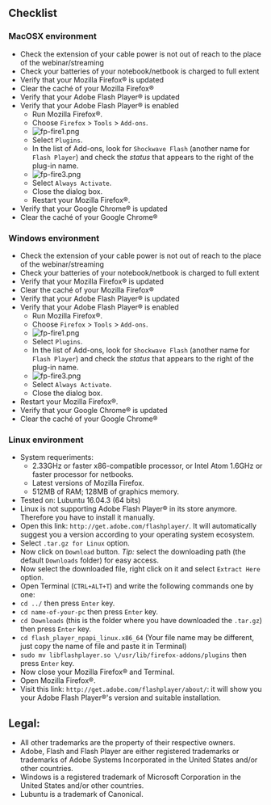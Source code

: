 ## Checklist


### MacOSX environment
* Check the extension of your cable power is not out of reach to the place of the webinar/streaming
* Check your batteries of your notebook/netbook is charged to full extent
* Verify that your Mozilla Firefox® is updated
* Clear the caché of your Mozilla Firefox®
* Verify that your Adobe Flash Player® is updated
* Verify that your Adobe Flash Player® is enabled
    * Run Mozilla Firefox®.
    * Choose `Firefox` > `Tools` > `Add-ons`.
    * ![fp-fire1.png](https://bitbucket.org/repo/bBMkd4/images/454368749-fp-fire1.png)
    * Select `Plugins`.
    * In the list of Add-ons, look for `Shockwave Flash` (another name for `Flash Player`) and check the _status_ that appears to the right of the plug-in name.
    * ![fp-fire3.png](https://bitbucket.org/repo/bBMkd4/images/429854473-fp-fire3.png)
    * Select `Always Activate`.
    * Close the dialog box.
    * Restart your Mozilla Firefox®.
* Verify that your Google Chrome® is updated
* Clear the caché of your Google Chrome®

### Windows environment
* Check the extension of your cable power is not out of reach to the place of the webinar/streaming
* Check your batteries of your notebook/netbook is charged to full extent
* Verify that your Mozilla Firefox® is updated
* Clear the caché of your Mozilla Firefox®
* Verify that your Adobe Flash Player® is updated
* Verify that your Adobe Flash Player® is enabled
    * Run Mozilla Firefox®.
    * Choose `Firefox` > `Tools` > `Add-ons`. 
    * ![fp-fire1.png](https://bitbucket.org/repo/bBMkd4/images/454368749-fp-fire1.png)
    * Select `Plugins`.
    * In the list of Add-ons, look for `Shockwave Flash` (another name for `Flash Player`) and check the _status_ that appears to the right of the plug-in name.
    * ![fp-fire3.png](https://bitbucket.org/repo/bBMkd4/images/429854473-fp-fire3.png)
    * Select `Always Activate`.
    * Close the dialog box.
* Restart your Mozilla Firefox®.
* Verify that your Google Chrome® is updated
* Clear the caché of your Google Chrome®


### Linux environment
* System requeriments:
    - 2.33GHz or faster x86-compatible processor, or Intel Atom 1.6GHz or faster processor for netbooks.
    - Latest versions of Mozilla Firefox.
    - 512MB of RAM; 128MB of graphics memory.
* Tested on: Lubuntu 16.04.3 (64 bits)
* Linux is not supporting Adobe Flash Player® in its store anymore. Therefore you have to install it manually.
* Open this link: `http://get.adobe.com/flashplayer/`. It will automatically suggest you a version according to your operating system ecosystem.
* Select `.tar.gz for Linux` option.
* Now click on `Download` button. _Tip:_ select the downloading path (the default `Downloads` folder) for easy access.
* Now select the downloaded file, right click on it and select `Extract Here` option.
* Open Terminal (`CTRL+ALT+T`) and write the following commands one by one:
* `cd ../` then press `Enter` key.
* `cd name-of-your-pc` then press `Enter` key.
* `cd Downloads` (this is the folder where you have downloaded the `.tar.gz`) then press `Enter` key.
* `cd flash_player_npapi_linux.x86_64` (Your file name may be different, just copy the name of file and paste it in Terminal)
* `sudo mv libflashplayer.so \/usr/lib/firefox-addons/plugins` then press `Enter` key.
* Now close your Mozilla Firefox® and Terminal.
* Open Mozilla Firefox®. 
* Visit this link: `http://get.adobe.com/flashplayer/about/`: it will show you your Adobe Flash Player®'s version and suitable installation.


## Legal:
* All other trademarks are the property of their respective owners.
* Adobe, Flash and Flash Player are either registered trademarks or trademarks of Adobe Systems Incorporated in the United States and/or other countries.
* Windows is a registered trademark of Microsoft Corporation in the United States and/or other countries.
* Lubuntu is a trademark of Canonical.